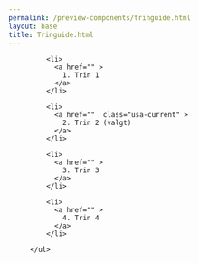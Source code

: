 ```yaml
--- 
permalink: /preview-components/tringuide.html
layout: base 
title: Tringuide.html
---
```






  <div class="usa-grid-full">
      <ul class="usa-sidenav-list">
        
          <li>
            <a href="" >
              1. Trin 1
            </a>
          </li>
        
          <li>
            <a href=""  class="usa-current" >
              2. Trin 2 (valgt)
            </a>
          </li>
        
          <li>
            <a href="" >
              3. Trin 3
            </a>
          </li>
        
          <li>
            <a href="" >
              4. Trin 4
            </a>
          </li>
        
      </ul>
  </div>        

    
